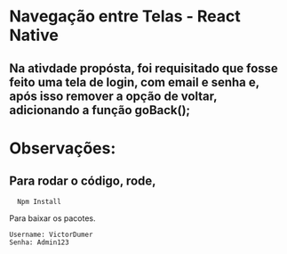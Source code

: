 # Navegação entre Telas - React Native

## Na ativdade propósta, foi requisitado que fosse feito uma tela de login, com email e senha e, após isso remover a opção de voltar, adicionando a função goBack();

# Observações:

## Para rodar o código, rode, 

```
  Npm Install
```
Para baixar os pacotes.

```
Username: VictorDumer
Senha: Admin123
```
